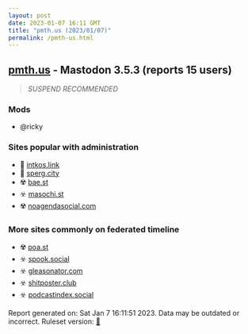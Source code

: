 ```yaml
---
layout: post
date: 2023-01-07 16:11 GMT
title: "pmth.us (2023/01/07)"
permalink: /pmth-us.html
---
```



## [pmth.us](https://pmth.us) - Mastodon 3.5.3 (reports 15 users)

> *SUSPEND RECOMMENDED*

### Mods
 * @ricky

### Sites popular with administration

* 🐘 [intkos.link](/intkos-link.html)
* 🚫 [sperg.city](/sperg-city.html)
* ☢️ [bae.st](/bae-st.html)
* ☣️ [masochi.st](/masochi-st.html)
* ☢️ [noagendasocial.com](/noagendasocial-com.html)

### More sites commonly on federated timeline

* ☢️ [poa.st](/poa-st.html)
* ☣️ [spook.social](/spook-social.html)
* ☣️ [gleasonator.com](/gleasonator-com.html)
* ☣️ [shitposter.club](/shitposter-club.html)
* ☣️ [podcastindex.social](/podcastindex-social.html)

Report generated on: Sat Jan  7 16:11:51 2023. Data may be outdated or incorrect.
Ruleset version: [🏀](/version-basketball)
